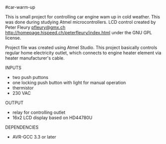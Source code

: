 #car-warm-up

This is small project for controlling car engine wam up in cold weather. This was done during studying Atmel microcontrollers. LCD control created by Peter Fleury pfleury@gmx.ch http://homepage.hispeed.ch/peterfleury/index.html under the GNU GPL license.

Project file was created using Atmel Studio. This project basically controls regular home electricity outlet, which connects to engine heater element via heater manufacturer's cable.

INPUTS

- two push puttons
- one locking push button with light for manual operation
- thermistor
- 230 VAC

OUTPUT

- relay for controlling outlet
- 16x2 LCD display based on HD44780U

DEPENDENCIES
- AVR-GCC 3.3 or later

